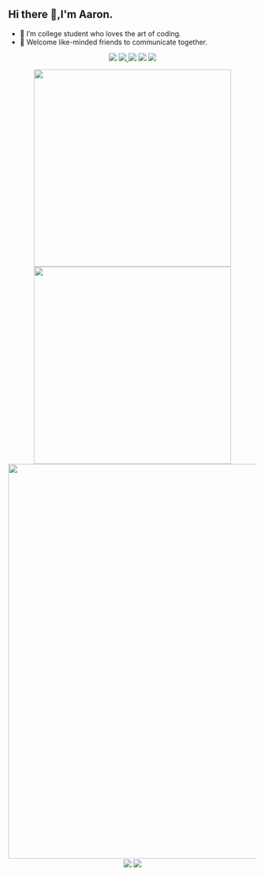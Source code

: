 ## Hi there 👋,I'm Aaron.

- 🔭 I’m college student who loves the art of coding.
- 💬 Welcome like-minded friends to communicate together.
<!-- https://github.com/badges/shields 标签-消息-颜色-->
<p align="center">
<a href="https://github.com/xxxilyanang"><img src="https://img.shields.io/badge/GitHub-Aaron-white?logo=github" /></a>
<a href="https://blog.csdn.net/m0_63648885"><img src="https://img.shields.io/badge/CSDN-司九Nineteen-orange?logo=csdn" /> </a>
<a href="https://space.bilibili.com/1423996205"><img src="https://img.shields.io/badge/哔哩哔哩-可恶の一之同学-pink?logo=bilibili" /></a>
<a href="https://www.zhihu.com/people/lyanangxxxi"><img src="https://img.shields.io/badge/知乎-且放青崖-blue?logo=zhihu" /></a>
<a href="mailto:xxxilanang19@gmail.com"><img src="https://img.shields.io/badge/Gamil-Aaron-red?logo=gmail" /></a>
</p>
<!-- https://github.com/songquanpeng/stats-cards 社媒数据统计（目前失效）-->
<!-- ![csdn统计](https://stats.justsong.cn/api/csdn?id=m0_63648885&theme=dark) -->



<p align="center">
<!-- https://github.com/anuraghazra/github-readme-stats 提交统计卡-->
<img align="center" width="400" src="https://github-readme-stats.vercel.app/api?username=xxxilyanang&theme=transparent&show_icons=true&hide_border=true&include_all_commits=true&show=reviews&hide_title=true&hide=contribs" />
<!-- https://github.com/DenverCoder1/github-readme-streak-stats 活跃统计卡-->
<img align="center" width="400" src="https://streak-stats.demolab.com?user=xxxilyanang&theme=transparent&date_format=%5BY.%5Dn.j&hide_border=true" />
<br/>
<!-- https://github.com/Ashutosh00710/github-readme-activity-graph 过去一月统计-->
<img width="800" src="https://github-readme-activity-graph.vercel.app/graph?username=xxxilyanang&theme=github-compact&hide_border=true&area=true&custom_title=Contribution%20Graph" />
<br/>
<!-- https://github.com/anuraghazra/github-readme-stats WakeTime统计-->
<img align="center" src="https://github-readme-stats.vercel.app/api/wakatime?username=xxxilyanang&theme=transparent&hide_border=true&layout=compact&langs_count=6" />
<!-- https://github.com/anuraghazra/github-readme-stats -->
<img align="center" src="https://github-readme-stats.vercel.app/api/top-langs/?username=xxxilyanang&theme=transparent&layout=donut&hide_border=true&hide_progress=true&langs_count=6" />
<br/>


